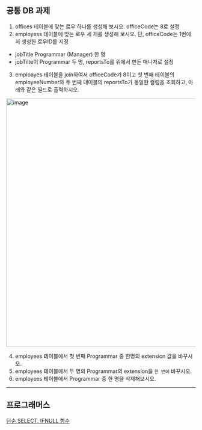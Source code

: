 ## 공통 DB 과제

1. offices 테이블에 맞는 로우 하나를 생성해 보시오. officeCode는 8로 설정
2. employess 테이블에 맞는 로우 세 개를 생성해 보시오. 단, officeCode는 1번에서 생성한 로우ID를 지정
  - jobTitle Programmar (Manager) 한 명
  - jobTilte이 Programmar 두 명, reportsTo를 위에서 만든 매니저로 설정
3. emploayes 테이블을 join하여서 officeCode가 8이고 첫 번째 테이블의 employeeNumber와 두 번째 테이블의 reportsTo가 동일한 컬럼을 조회하고, 아래와 같은 필드로 출력하시오.
<img width="661" alt="image" src="https://user-images.githubusercontent.com/24751937/202596761-8c581e25-e664-4580-be3a-25b251428cc4.png">

4. employees 테이블에서 첫 번째 Programmar 중 한명의 extension 값을 바꾸시오.
5. employees 테이블에서 두 명의 Programmar의 extension을 `한 번에` 바꾸시오.
6. employees 테이블에서 Programmar 중 한 명을 삭제해보시오.

---

## 프로그래머스

[단순 SELECT, IFNULL 함수 ](https://school.programmers.co.kr/learn/courses/30/lessons/132201)
